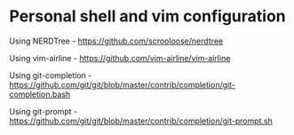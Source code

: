 # Personal shell and vim configuration
Using NERDTree - https://github.com/scrooloose/nerdtree

Using vim-airline - https://github.com/vim-airline/vim-airline

Using git-completion - https://github.com/git/git/blob/master/contrib/completion/git-completion.bash

Using git-prompt - https://github.com/git/git/blob/master/contrib/completion/git-prompt.sh
